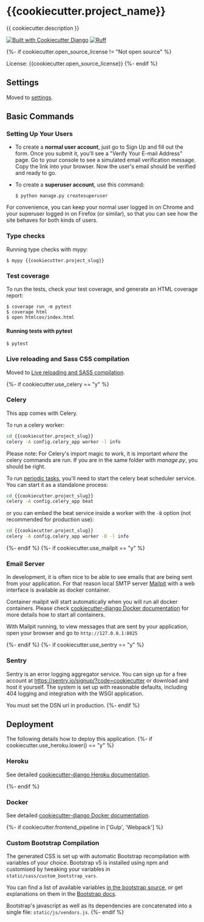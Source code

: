 # {{cookiecutter.project_name}}

{{ cookiecutter.description }}

[![Built with Cookiecutter Django](https://img.shields.io/badge/built%20with-Cookiecutter%20Django-ff69b4.svg?logo=cookiecutter)](https://github.com/cookiecutter/cookiecutter-django/)
[![Ruff](https://img.shields.io/endpoint?url=https://raw.githubusercontent.com/astral-sh/ruff/main/assets/badge/v2.json)](https://github.com/astral-sh/ruff)

{%- if cookiecutter.open_source_license != "Not open source" %}

License: {{cookiecutter.open_source_license}}
{%- endif %}

## Settings

Moved to [settings](http://cookiecutter-django.readthedocs.io/en/latest/settings.html).

## Basic Commands

### Setting Up Your Users

- To create a **normal user account**, just go to Sign Up and fill out the form. Once you submit it, you'll see a "Verify Your E-mail Address" page. Go to your console to see a simulated email verification message. Copy the link into your browser. Now the user's email should be verified and ready to go.

- To create a **superuser account**, use this command:

      $ python manage.py createsuperuser

For convenience, you can keep your normal user logged in on Chrome and your superuser logged in on Firefox (or similar), so that you can see how the site behaves for both kinds of users.

### Type checks

Running type checks with mypy:

    $ mypy {{cookiecutter.project_slug}}

### Test coverage

To run the tests, check your test coverage, and generate an HTML coverage report:

    $ coverage run -m pytest
    $ coverage html
    $ open htmlcov/index.html

#### Running tests with pytest

    $ pytest

### Live reloading and Sass CSS compilation

Moved to [Live reloading and SASS compilation](https://cookiecutter-django.readthedocs.io/en/latest/developing-locally.html#sass-compilation-live-reloading).

{%- if cookiecutter.use_celery == "y" %}

### Celery

This app comes with Celery.

To run a celery worker:

```bash
cd {{cookiecutter.project_slug}}
celery -A config.celery_app worker -l info
```

Please note: For Celery's import magic to work, it is important _where_ the celery commands are run. If you are in the same folder with _manage.py_, you should be right.

To run [periodic tasks](https://docs.celeryq.dev/en/stable/userguide/periodic-tasks.html), you'll need to start the celery beat scheduler service. You can start it as a standalone process:

```bash
cd {{cookiecutter.project_slug}}
celery -A config.celery_app beat
```

or you can embed the beat service inside a worker with the `-B` option (not recommended for production use):

```bash
cd {{cookiecutter.project_slug}}
celery -A config.celery_app worker -B -l info
```

{%- endif %}
{%- if cookiecutter.use_mailpit == "y" %}

### Email Server

In development, it is often nice to be able to see emails that are being sent from your application. For that reason local SMTP server [Mailpit](https://github.com/axllent/mailpit) with a web interface is available as docker container.

Container mailpit will start automatically when you will run all docker containers.
Please check [cookiecutter-django Docker documentation](http://cookiecutter-django.readthedocs.io/en/latest/deployment-with-docker.html) for more details how to start all containers.

With Mailpit running, to view messages that are sent by your application, open your browser and go to `http://127.0.0.1:8025`

{%- endif %}
{%- if cookiecutter.use_sentry == "y" %}

### Sentry

Sentry is an error logging aggregator service. You can sign up for a free account at <https://sentry.io/signup/?code=cookiecutter> or download and host it yourself.
The system is set up with reasonable defaults, including 404 logging and integration with the WSGI application.

You must set the DSN url in production.
{%- endif %}

## Deployment

The following details how to deploy this application.
{%- if cookiecutter.use_heroku.lower() == "y" %}

### Heroku

See detailed [cookiecutter-django Heroku documentation](http://cookiecutter-django.readthedocs.io/en/latest/deployment-on-heroku.html).

{%- endif %}

### Docker

See detailed [cookiecutter-django Docker documentation](http://cookiecutter-django.readthedocs.io/en/latest/deployment-with-docker.html).

{%- if cookiecutter.frontend_pipeline in ['Gulp', 'Webpack'] %}

### Custom Bootstrap Compilation

The generated CSS is set up with automatic Bootstrap recompilation with variables of your choice.
Bootstrap v5 is installed using npm and customised by tweaking your variables in `static/sass/custom_bootstrap_vars`.

You can find a list of available variables [in the bootstrap source](https://github.com/twbs/bootstrap/blob/v5.1.3/scss/_variables.scss), or get explanations on them in the [Bootstrap docs](https://getbootstrap.com/docs/5.1/customize/sass/).

Bootstrap's javascript as well as its dependencies are concatenated into a single file: `static/js/vendors.js`.
{%- endif %}
